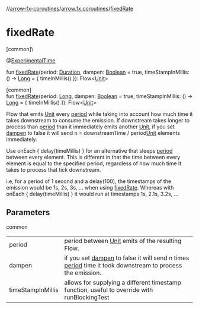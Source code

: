 //[arrow-fx-coroutines](../../index.md)/[arrow.fx.coroutines](index.md)/[fixedRate](fixed-rate.md)

# fixedRate

[common]\

@[ExperimentalTime](https://kotlinlang.org/api/latest/jvm/stdlib/kotlin.time/-experimental-time/index.html)

fun [fixedRate](fixed-rate.md)(period: [Duration](https://kotlinlang.org/api/latest/jvm/stdlib/kotlin.time/-duration/index.html), dampen: [Boolean](https://kotlinlang.org/api/latest/jvm/stdlib/kotlin/-boolean/index.html) = true, timeStampInMillis: () -&gt; [Long](https://kotlinlang.org/api/latest/jvm/stdlib/kotlin/-long/index.html) = { timeInMillis() }): Flow&lt;[Unit](https://kotlinlang.org/api/latest/jvm/stdlib/kotlin/-unit/index.html)&gt;

[common]\
fun [fixedRate](fixed-rate.md)(period: [Long](https://kotlinlang.org/api/latest/jvm/stdlib/kotlin/-long/index.html), dampen: [Boolean](https://kotlinlang.org/api/latest/jvm/stdlib/kotlin/-boolean/index.html) = true, timeStampInMillis: () -&gt; [Long](https://kotlinlang.org/api/latest/jvm/stdlib/kotlin/-long/index.html) = { timeInMillis() }): Flow&lt;[Unit](https://kotlinlang.org/api/latest/jvm/stdlib/kotlin/-unit/index.html)&gt;

Flow that emits [Unit](https://kotlinlang.org/api/latest/jvm/stdlib/kotlin/-unit/index.html) every [period](fixed-rate.md) while taking into account how much time it takes downstream to consume the emission. If downstream takes longer to process than [period](fixed-rate.md) than it immediately emits another [Unit](https://kotlinlang.org/api/latest/jvm/stdlib/kotlin/-unit/index.html), if you set [dampen](fixed-rate.md) to false it will send n = downstreamTime / period[Unit](https://kotlinlang.org/api/latest/jvm/stdlib/kotlin/-unit/index.html) elements immediately.

Use onEach { delay(timeMillis) } for an alternative that sleeps [period](fixed-rate.md) between every element. This is different in that the time between every element is equal to the specified period, regardless of how much time it takes to process that tick downstream.

i.e, for a period of 1 second and a delay(100), the timestamps of the emission would be 1s, 2s, 3s, ... when using [fixedRate](fixed-rate.md). Whereas with onEach { delay(timeMillis) } it would run at timestamps 1s, 2.1s, 3.2s, ...

## Parameters

common

| | |
|---|---|
| period | period between [Unit](https://kotlinlang.org/api/latest/jvm/stdlib/kotlin/-unit/index.html) emits of the resulting Flow. |
| dampen | if you set [dampen](fixed-rate.md) to false it will send n times [period](fixed-rate.md) time it took downstream to process the emission. |
| timeStampInMillis | allows for supplying a different timestamp function, useful to override with runBlockingTest |
